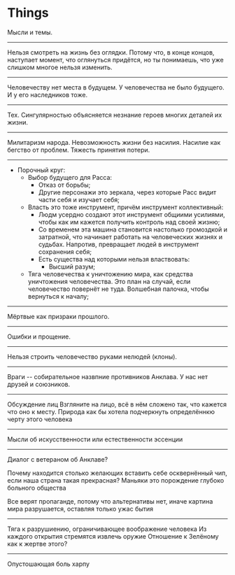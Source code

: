 # Things
Мысли и темы.

---

Нельзя смотреть на жизнь без оглядки.
Потому что, в конце концов, наступает момент, что оглянуться придётся,
но ты понимаешь, что уже слишком многое нельзя изменить.

---

Человечеству нет места в будущем.
У человечества не было будущего.
И у его наследников тоже.

---

Тех. Сингулярностью объясняется незнание героев многих деталей их жизни.

---

Милитаризм народа.
Невозможность жизни без насилия.
Насилие как бегство от проблем.
Тяжесть принятия потери.

---

   * Порочный круг:
      * Выбор будущего для Расса:
        * Отказ от борьбы;
        * Другие персонажи это зеркала,
          через которые Расс видит части себя и изучает себя;
      * Власть это тоже инструмент, причём инструмент коллективный:
         * Людм усердно создают этот инструмент общиими усилиями,
           чтобы как им кажется получить контроль над своей жизню;
         * Со временем эта машина становится настолько громоздкой
           и затратной, что начинает работать на человеческих
           жизнях и судьбах. Напротив, превращает людей в инструмент
           сохранения себя;
         * Есть существа над которыми нельзя властвовать:
            * Высший разум;
      * Тяга человечества к уничтожению мира,
        как средства уничтожения человечества. Это план на случай, если
        человечество повернёт не туда. Волшебная палочка, чтобы вернуться
        к началу;

---

Мёртвые как призраки прошлого.

---

Ошибки и прощение.

---

Нельзя строить человечество руками нелюдей (клоны).

---

Враги -- собирательное назвпние противников Анклава.
У нас нет друзей и союзников.

---

Обсуждение лиц
Взгляните на лицо, всё в нём сложено так, что кажется что оно к месту.
Природа как бы хотела подчеркнуть определённкю черту этого человека

---

Мысли об искусственности или естественности эссенции

---

Диалог с ветераном об Анклаве?

Почему находится столько желающих вставить себе осквернённый чип,
если наша страна такая прекрасная?
Маньяки это порождение глубоко больного общества

Все верят пропаганде, потому что альтернативы нет,
иначе картина мира разрушается, оставляя только ужас бытия

---

Тяга к разрушиению, ограничивающее воображение человека
Из каждого открытия стремятся извлечь оружие
Отношение к Зелёному как к жертве этого?

---

Опустошающая боль харпу
